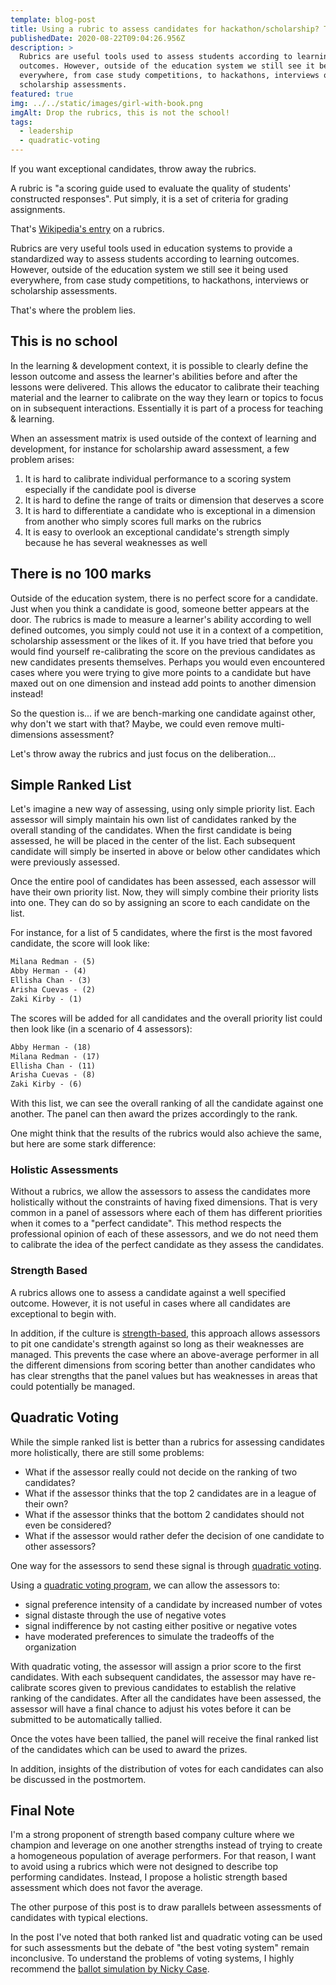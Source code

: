 ```yaml
---
template: blog-post
title: Using a rubric to assess candidates for hackathon/scholarship? Think again.
publishedDate: 2020-08-22T09:04:26.956Z
description: >
  Rubrics are useful tools used to assess students according to learning
  outcomes. However, outside of the education system we still see it being used
  everywhere, from case study competitions, to hackathons, interviews or
  scholarship assessments. 
featured: true
img: ../../static/images/girl-with-book.png
imgAlt: Drop the rubrics, this is not the school!
tags:
  - leadership
  - quadratic-voting
---
```

If you want exceptional candidates, throw away the rubrics. 

A rubric is "a scoring guide used to evaluate the quality of students' constructed responses". Put simply, it is a set of criteria for grading assignments.

That's [Wikipedia's entry](https://en.wikipedia.org/wiki/Rubric_(academic)) on a rubrics. 

Rubrics are very useful tools used in education systems to provide a standardized way to assess students according to learning outcomes. However, outside of the education system we still see it being used everywhere, from case study competitions, to hackathons, interviews or scholarship assessments. 

That's where the problem lies.

## This is no school

In the learning & development context, it is possible to clearly define the lesson outcome and assess the learner's abilities before and after the lessons were delivered. This allows the educator to calibrate their teaching material and the learner to calibrate on the way they learn or topics to focus on in subsequent interactions. Essentially it is part of a process for teaching & learning.

When an assessment matrix is used outside of the context of learning and development, for instance for scholarship award assessment, a few problem arises:

1. It is hard to calibrate individual performance to a scoring system especially if the candidate pool is diverse
1. It is hard to define the range of traits or dimension that deserves a score
1. It is hard to differentiate a candidate who is exceptional in a dimension from another who simply scores full marks on the rubrics
1. It is easy to overlook an exceptional candidate's strength simply because he has several weaknesses as well

## There is no 100 marks

Outside of the education system, there is no perfect score for a candidate. Just when you think a candidate is good, someone better appears at the door. The rubrics is made to measure a learner's ability according to well defined outcomes, you simply could not use it in a context of a competition, scholarship assessment or the likes of it. If you have tried that before you would find yourself re-calibrating the score on the previous candidates as new candidates presents themselves. Perhaps you would even encountered cases where you were trying to give more points to a candidate but have maxed out on one dimension and instead add points to another dimension instead!

So the question is... if we are bench-marking one candidate against other, why don't we start with that? Maybe, we could even remove multi-dimensions assessment? 

Let's throw away the rubrics and just focus on the deliberation...

## Simple Ranked List

Let's imagine a new way of assessing, using only simple priority list. Each assessor will simply maintain his own list of candidates ranked by the overall standing of the candidates. When the first candidate is being assessed, he will be placed in the center of the list. Each subsequent candidate will simply be inserted in above or below other candidates which were previously assessed.

Once the entire pool of candidates has been assessed, each assessor will have their own priority list. Now, they will simply combine their priority lists into one. They can do so by assigning an score to each candidate on the list. 

For instance, for a list of 5 candidates, where the first is the most favored candidate, the score will look like:

```txt
Milana Redman - (5)
Abby Herman - (4)
Ellisha Chan - (3)
Arisha Cuevas - (2)
Zaki Kirby - (1)
```

The scores will be added for all candidates and the overall priority list could then look like (in a scenario of 4 assessors): 


```txt
Abby Herman - (18)
Milana Redman - (17)
Ellisha Chan - (11)
Arisha Cuevas - (8)
Zaki Kirby - (6)
```

With this list, we can see the overall ranking of all the candidate against one another. The panel can then award the prizes accordingly to the rank.

One might think that the results of the rubrics would also achieve the same, but here are some stark difference: 

### Holistic Assessments

Without a rubrics, we allow the assessors to assess the candidates more holistically without the constraints of having fixed dimensions. That is very common in a panel of assessors where each of them has different priorities when it comes to a "perfect candidate". This method respects the professional opinion of each of these assessors, and we do not need them to calibrate the idea of the perfect candidate as they assess the candidates. 

### Strength Based

A rubrics allows one to assess a candidate against a well specified outcome. However, it is not useful in cases where all candidates are exceptional to begin with. 

In addition, if the culture is [strength-based](https://www.gallup.com/cliftonstrengths/en/290903/how-to-create-strengths-based-company-culture.aspx), this approach allows assessors to pit one candidate's strength against so long as their weaknesses are managed. This prevents the case where an above-average performer in all the different dimensions from scoring better than another candidates who has clear strengths that the panel values but has weaknesses in areas that could potentially be managed.  

## Quadratic Voting

While the simple ranked list is better than a rubrics for assessing candidates more holistically, there are still some problems:

- What if the assessor really could not decide on the ranking of two candidates?
- What if the assessor thinks that the top 2 candidates are in a league of their own?
- What if the assessor thinks that the bottom 2 candidates should not even be considered?
- What if the assessor would rather defer the decision of one candidate to other assessors?

One way for the assessors to send these signal is through [quadratic voting](/blog/quadratic-voting-group-consensus). 

Using a [quadratic voting program](https://qv.geek.sg/), we can allow the assessors to:

- signal preference intensity of a candidate by increased number of votes
- signal distaste through the use of negative votes
- signal indifference by not casting either positive or negative votes
- have moderated preferences to simulate the tradeoffs of the organization

With quadratic voting, the assessor will assign a prior score to the first candidates. With each subsequent candidates, the assessor may have re-calibrate scores given to previous candidates to establish the relative ranking of the candidates. After all the candidates have been assessed, the assessor will have a final chance to adjust his votes before it can be submitted to be automatically tallied.

Once the votes have been tallied, the panel will receive the final ranked list of the candidates which can be used to award the prizes. 

In addition, insights of the distribution of votes for each candidates can also be discussed in the postmortem.

## Final Note

I'm a strong proponent of strength based company culture where we champion and leverage on one another strengths instead of trying to create a homogeneous population of average performers. For that reason, I want to avoid using a rubrics which were not designed to describe top performing candidates. Instead, I propose a holistic strength based assessment which does not favor the average. 

The other purpose of this post is to draw parallels between assessments of candidates with typical elections. 

In the post I've noted that both ranked list and quadratic voting can be used for such assessments but the debate of "the best voting system" remain inconclusive. To understand the problems of voting systems, I highly recommend the [ballot simulation by Nicky Case](https://ncase.me/ballot/).